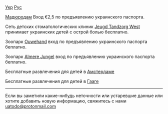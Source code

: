 [Укр](/) [Рус](/ru)

[Мадюродам](https://ru.wikipedia.org/wiki/%D0%9C%D0%B0%D0%B4%D1%8E%D1%80%D0%BE%D0%B4%D0%B0%D0%BC) Вход €2,5 по предъявлению украинского паспорта.

Сеть детских стоматологических клиник [Jeugd Tandzorg West](https://www.smile-west.com/) принимает украинских детей с острой болью бесплатно.

Зоопарк [Ouwehand](https://www.ouwehand.nl/) вход по предъявлению украинского паспорта беплатно.

Зоопарк [Almere Jungel](https://almerejungle.nl) вход по предъявлению украинского паспорта беплатно. 

Бесплатные развлечения для детей в [Амстердаме](https://www.instagram.com/p/CbcQmxYgkbr/?utm_medium=copy_link)

Бесплатные развлечения для детей в [Гааге](https://www.facebook.com/2021697194510945/posts/7756351761045431/?d=n)

---

Если вы заметили какие-нибудь неточности или устаревшие данные или хотите добавить новую информацию, свяжитесь с нами <uatodo@protonmail.com> 

